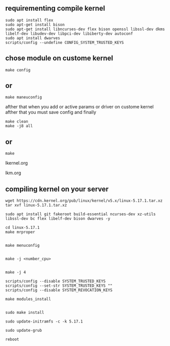 
## requirementing compile kernel
```
sudo apt install flex 
sudo apt-get install bison
sudo apt-get install libncurses-dev flex bison openssl libssl-dev dkms libelf-dev libudev-dev libpci-dev libiberty-dev autoconf
sudo apt install dwarves
scripts/config --undefine CONFIG_SYSTEM_TRUSTED_KEYS
```


## chose module on custome kernel
```
make config
```
## or
```
make maneuconfig
```
afther that when you add or active params or driver on custome kernel afther that you must save config and finally 


```
make clean
make -j8 all
```
## or
```
make
```



lkernel.org

lkm.org

## compiling kernel on your server
```
wget https://cdn.kernel.org/pub/linux/kernel/v5.x/linux-5.17.1.tar.xz
tar xvf linux-5.17.1.tar.xz

sudo apt install git fakeroot build-essential ncurses-dev xz-utils libssl-dev bc flex libelf-dev bison dwarves -y

cd linux-5.17.1
make mrproper


make menuconfig


make -j <number_cpu>


make -j 4

scripts/config --disable SYSTEM_TRUSTED_KEYS
scripts/config --set-str SYSTEM_TRUSTED_KEYS ""
scripts/config --disable SYSTEM_REVOCATION_KEYS

make modules_install


sudo make install

sudo update-initramfs -c -k 5.17.1

sudo update-grub

reboot

```